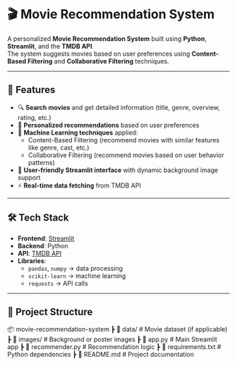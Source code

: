 # 🎬 Movie Recommendation System

A personalized **Movie Recommendation System** built using **Python**, **Streamlit**, and the **TMDB API**.  
The system suggests movies based on user preferences using **Content-Based Filtering** and **Collaborative Filtering** techniques.

---

## 🚀 Features
- 🔍 **Search movies** and get detailed information (title, genre, overview, rating, etc.)  
- 🎯 **Personalized recommendations** based on user preferences  
- 🧠 **Machine Learning techniques** applied:
  - Content-Based Filtering (recommend movies with similar features like genre, cast, etc.)  
  - Collaborative Filtering (recommend movies based on user behavior patterns)  
- 🎨 **User-friendly Streamlit interface** with dynamic background image support  
- ⚡ **Real-time data fetching** from TMDB API  

---

## 🛠️ Tech Stack
- **Frontend**: [Streamlit](https://streamlit.io/)  
- **Backend**: Python  
- **API**: [TMDB API](https://developer.themoviedb.org/)  
- **Libraries**:  
  - `pandas`, `numpy` → data processing  
  - `scikit-learn` → machine learning  
  - `requests` → API calls  

---

## 📂 Project Structure

📦 movie-recommendation-system
┣ 📂 data/ # Movie dataset (if applicable)
┣ 📂 images/ # Background or poster images
┣ 📜 app.py # Main Streamlit app
┣ 📜 recommender.py # Recommendation logic
┣ 📜 requirements.txt # Python dependencies
┣ 📜 README.md # Project documentation
